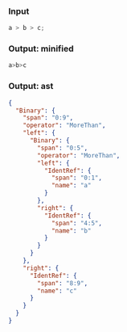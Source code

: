 ### Input
```js parse:expr
a > b > c;
```

### Output: minified
```js
a>b>c
```

### Output: ast
```json
{
  "Binary": {
    "span": "0:9",
    "operator": "MoreThan",
    "left": {
      "Binary": {
        "span": "0:5",
        "operator": "MoreThan",
        "left": {
          "IdentRef": {
            "span": "0:1",
            "name": "a"
          }
        },
        "right": {
          "IdentRef": {
            "span": "4:5",
            "name": "b"
          }
        }
      }
    },
    "right": {
      "IdentRef": {
        "span": "8:9",
        "name": "c"
      }
    }
  }
}
```
